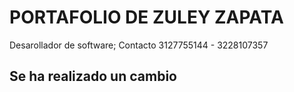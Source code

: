 # PORTAFOLIO DE ZULEY ZAPATA
Desarollador de software; Contacto 3127755144 - 3228107357
## Se ha realizado un cambio